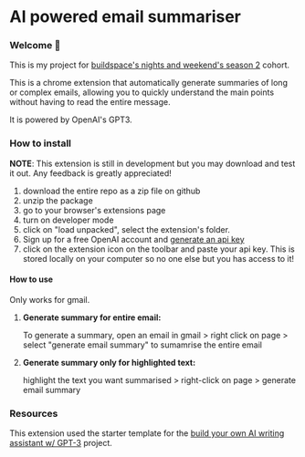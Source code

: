 # AI powered email summariser

### Welcome 👋

This is my project for [buildspace's nights and weekend's season 2](https://buildspace.so/nights-and-weekends) cohort.

This is a chrome extension that automatically generate summaries of long or complex emails, allowing you to quickly understand the main points without having to read the entire message.

It is powered by OpenAI's GPT3.

### How to install

**NOTE**: This extension is still in development but you may download and test it out. Any feedback is greatly appreciated!

1. download the entire repo as a zip file on github
2. unzip the package
3. go to your browser's extensions page
4. turn on developer mode
5. click on "load unpacked", select the extension's folder.
6. Sign up for a free OpenAI account and [generate an api key](https://beta.openai.com/account/api-keys)
7. click on the extension icon on the toolbar and paste your api key. This is stored locally on your computer so no one else but you has access to it!

#### How to use

Only works for gmail.

1. **Generate summary for entire email:**

   To generate a summary, open an email in gmail > right click on page > select "generate email summary" to sumamrise the entire email

2. **Generate summary only for highlighted text:**

   highlight the text you want summarised > right-click on page > generate email summary

### Resources

This extension used the starter template for the [build your own AI writing assistant w/ GPT-3](https://buildspace.so/builds/ai-writer) project.
